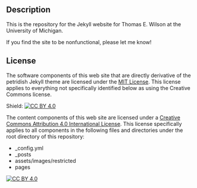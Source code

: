 ## Description

This is the repository for the Jekyll website for Thomas E. Wilson
at the University of Michigan.

If you find the site to be nonfunctional, please let me know!

## License

The software components of this web site that are directly derivative of
the petridish Jekyll theme are licensed under the [MIT License](LICENSE).
This license applies to everything not specifically identified below
as using the Creative Commons license.

Shield: [![CC BY 4.0][cc-by-shield]][cc-by]

The content components of this web site are licensed under a
[Creative Commons Attribution 4.0 International License][cc-by].
This license specifically applies to all components in the following 
files and directories under the root directory of this repository:
- _config.yml
- _posts
- assets/images/restricted
- pages

[![CC BY 4.0][cc-by-image]][cc-by]

[cc-by]: http://creativecommons.org/licenses/by/4.0/
[cc-by-image]: https://i.creativecommons.org/l/by/4.0/88x31.png
[cc-by-shield]: https://img.shields.io/badge/License-CC%20BY%204.0-lightgrey.svg
